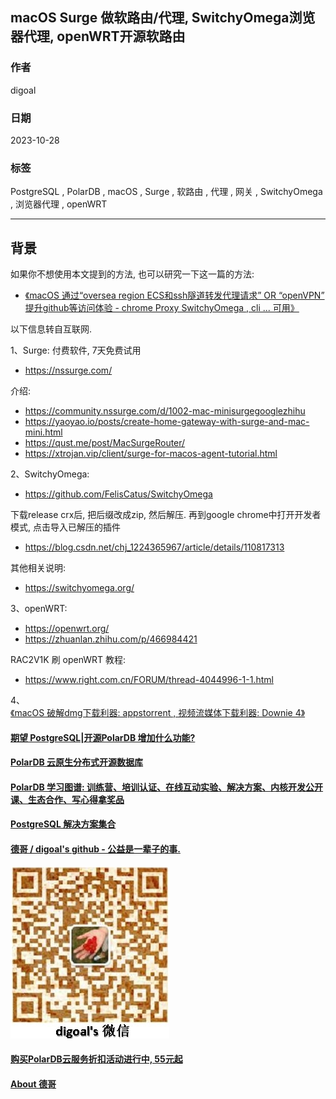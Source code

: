 ## macOS Surge 做软路由/代理, SwitchyOmega浏览器代理, openWRT开源软路由   
      
### 作者      
digoal      
      
### 日期      
2023-10-28      
      
### 标签      
PostgreSQL , PolarDB , macOS , Surge , 软路由 , 代理 , 网关 , SwitchyOmega , 浏览器代理 , openWRT        
      
----      
      
## 背景    
如果你不想使用本文提到的方法, 也可以研究一下这一篇的方法:     
- [《macOS 通过“oversea region ECS和ssh隧道转发代理请求” OR “openVPN” 提升github等访问体验 - chrome Proxy SwitchyOmega , cli ... 可用》](../202310/20231029_01.md)    
  
以下信息转自互联网.  
  
1、Surge:  付费软件, 7天免费试用   
- https://nssurge.com/   
  
介绍:   
- https://community.nssurge.com/d/1002-mac-minisurgegooglezhihu  
- https://yaoyao.io/posts/create-home-gateway-with-surge-and-mac-mini.html  
- https://qust.me/post/MacSurgeRouter/  
- https://xtrojan.vip/client/surge-for-macos-agent-tutorial.html  
  
  
2、SwitchyOmega:   
- https://github.com/FelisCatus/SwitchyOmega  
  
下载release crx后, 把后缀改成zip, 然后解压. 再到google chrome中打开开发者模式, 点击导入已解压的插件  
- https://blog.csdn.net/chj_1224365967/article/details/110817313  
  
其他相关说明:
- https://switchyomega.org/
  
  
3、openWRT:   
- https://openwrt.org/  
- https://zhuanlan.zhihu.com/p/466984421  
  
RAC2V1K 刷 openWRT 教程:   
- https://www.right.com.cn/FORUM/thread-4044996-1-1.html  
  
4、  
[《macOS 破解dmg下载利器: appstorrent , 视频流媒体下载利器: Downie 4》](../202305/20230522_01.md)    
   
  
  
#### [期望 PostgreSQL|开源PolarDB 增加什么功能?](https://github.com/digoal/blog/issues/76 "269ac3d1c492e938c0191101c7238216")
  
  
#### [PolarDB 云原生分布式开源数据库](https://github.com/ApsaraDB "57258f76c37864c6e6d23383d05714ea")
  
  
#### [PolarDB 学习图谱: 训练营、培训认证、在线互动实验、解决方案、内核开发公开课、生态合作、写心得拿奖品](https://www.aliyun.com/database/openpolardb/activity "8642f60e04ed0c814bf9cb9677976bd4")
  
  
#### [PostgreSQL 解决方案集合](../201706/20170601_02.md "40cff096e9ed7122c512b35d8561d9c8")
  
  
#### [德哥 / digoal's github - 公益是一辈子的事.](https://github.com/digoal/blog/blob/master/README.md "22709685feb7cab07d30f30387f0a9ae")
  
  
![digoal's wechat](../pic/digoal_weixin.jpg "f7ad92eeba24523fd47a6e1a0e691b59")
  
  
#### [购买PolarDB云服务折扣活动进行中, 55元起](https://www.aliyun.com/activity/new/polardb-yunparter?userCode=bsb3t4al "e0495c413bedacabb75ff1e880be465a")
  
  
#### [About 德哥](https://github.com/digoal/blog/blob/master/me/readme.md "a37735981e7704886ffd590565582dd0")
  
